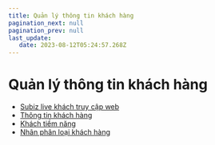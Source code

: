 ```yaml
---
title: Quản lý thông tin khách hàng
pagination_next: null
pagination_prev: null
last_update:
   date: 2023-08-12T05:24:57.268Z
---
```

# Quản lý thông tin khách hàng
* [Subiz live khách truy cập web](/60-quan-ly-thong-tin-khach-hang/1.--subiz-live-khach-truy-cap-web.md)
* [Thông tin khách hàng](/60-quan-ly-thong-tin-khach-hang/2.-thong-tin-khach-hang.md)
* [Khách tiềm năng](/60-quan-ly-thong-tin-khach-hang/3.-khach-tiem-nang.md)
* [Nhãn phân loại khách hàng](/60-quan-ly-thong-tin-khach-hang/4.-nhan-phan-loai-khach-hang.md)